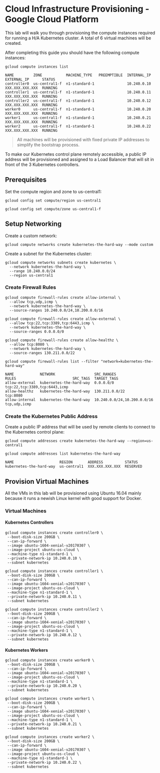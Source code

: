 # Cloud Infrastructure Provisioning - Google Cloud Platform

This lab will walk you through provisioning the compute instances required for running a H/A Kubernetes cluster. A total of 6 virtual machines will be created.

After completing this guide you should have the following compute instances:

```
gcloud compute instances list
```

````
NAME         ZONE           MACHINE_TYPE   PREEMPTIBLE  INTERNAL_IP  EXTERNAL_IP      STATUS
controller0  us-central1-f  n1-standard-1               10.240.0.10  XXX.XXX.XXX.XXX  RUNNING
controller1  us-central1-f  n1-standard-1               10.240.0.11  XXX.XXX.XXX.XXX  RUNNING
controller2  us-central1-f  n1-standard-1               10.240.0.12  XXX.XXX.XXX.XXX  RUNNING
worker0      us-central1-f  n1-standard-1               10.240.0.20  XXX.XXX.XXX.XXX  RUNNING
worker1      us-central1-f  n1-standard-1               10.240.0.21  XXX.XXX.XXX.XXX  RUNNING
worker2      us-central1-f  n1-standard-1               10.240.0.22  XXX.XXX.XXX.XXX  RUNNING
````

> All machines will be provisioned with fixed private IP addresses to simplify the bootstrap process.

To make our Kubernetes control plane remotely accessible, a public IP address will be provisioned and assigned to a Load Balancer that will sit in front of the 3 Kubernetes controllers.

## Prerequisites

Set the compute region and zone to us-central1:

```
gcloud config set compute/region us-central1
```

```
gcloud config set compute/zone us-central1-f
```

## Setup Networking


Create a custom network:

```
gcloud compute networks create kubernetes-the-hard-way --mode custom
```

Create a subnet for the Kubernetes cluster:

```
gcloud compute networks subnets create kubernetes \
  --network kubernetes-the-hard-way \
  --range 10.240.0.0/24
  --region us-central1
```

### Create Firewall Rules

```
gcloud compute firewall-rules create allow-internal \
  --allow tcp,udp,icmp \
  --network kubernetes-the-hard-way \
  --source-ranges 10.240.0.0/24,10.200.0.0/16
```

```
gcloud compute firewall-rules create allow-external \
  --allow tcp:22,tcp:3389,tcp:6443,icmp \
  --network kubernetes-the-hard-way \
  --source-ranges 0.0.0.0/0
```

```
gcloud compute firewall-rules create allow-healthz \
  --allow tcp:8080 \
  --network kubernetes-the-hard-way \
  --source-ranges 130.211.0.0/22
```


```
gcloud compute firewall-rules list --filter "network=kubernetes-the-hard-way"
```

```
NAME            NETWORK                  SRC_RANGES                   RULES                          SRC_TAGS  TARGET_TAGS
allow-external  kubernetes-the-hard-way  0.0.0.0/0                    tcp:22,tcp:3389,tcp:6443,icmp
allow-healthz   kubernetes-the-hard-way  130.211.0.0/22               tcp:8080
allow-internal  kubernetes-the-hard-way  10.240.0.0/24,10.200.0.0/16  tcp,udp,icmp
```

### Create the Kubernetes Public Address

Create a public IP address that will be used by remote clients to connect to the Kubernetes control plane:

```
gcloud compute addresses create kubernetes-the-hard-way --region=us-central1
```

```
gcloud compute addresses list kubernetes-the-hard-way
```

```
NAME                     REGION       ADDRESS          STATUS
kubernetes-the-hard-way  us-central1  XXX.XXX.XXX.XXX  RESERVED
```

## Provision Virtual Machines

All the VMs in this lab will be provisioned using Ubuntu 16.04 mainly because it runs a newish Linux kernel with good support for Docker.

### Virtual Machines

#### Kubernetes Controllers

```
gcloud compute instances create controller0 \
 --boot-disk-size 200GB \
 --can-ip-forward \
 --image ubuntu-1604-xenial-v20170307 \
 --image-project ubuntu-os-cloud \
 --machine-type n1-standard-1 \
 --private-network-ip 10.240.0.10 \
 --subnet kubernetes
```

```
gcloud compute instances create controller1 \
 --boot-disk-size 200GB \
 --can-ip-forward \
 --image ubuntu-1604-xenial-v20170307 \
 --image-project ubuntu-os-cloud \
 --machine-type n1-standard-1 \
 --private-network-ip 10.240.0.11 \
 --subnet kubernetes
```

```
gcloud compute instances create controller2 \
 --boot-disk-size 200GB \
 --can-ip-forward \
 --image ubuntu-1604-xenial-v20170307 \
 --image-project ubuntu-os-cloud \
 --machine-type n1-standard-1 \
 --private-network-ip 10.240.0.12 \
 --subnet kubernetes
```

#### Kubernetes Workers

```
gcloud compute instances create worker0 \
 --boot-disk-size 200GB \
 --can-ip-forward \
 --image ubuntu-1604-xenial-v20170307 \
 --image-project ubuntu-os-cloud \
 --machine-type n1-standard-1 \
 --private-network-ip 10.240.0.20 \
 --subnet kubernetes
```

```
gcloud compute instances create worker1 \
 --boot-disk-size 200GB \
 --can-ip-forward \
 --image ubuntu-1604-xenial-v20170307 \
 --image-project ubuntu-os-cloud \
 --machine-type n1-standard-1 \
 --private-network-ip 10.240.0.21 \
 --subnet kubernetes
```

```
gcloud compute instances create worker2 \
 --boot-disk-size 200GB \
 --can-ip-forward \
 --image ubuntu-1604-xenial-v20170307 \
 --image-project ubuntu-os-cloud \
 --machine-type n1-standard-1 \
 --private-network-ip 10.240.0.22 \
 --subnet kubernetes
```
